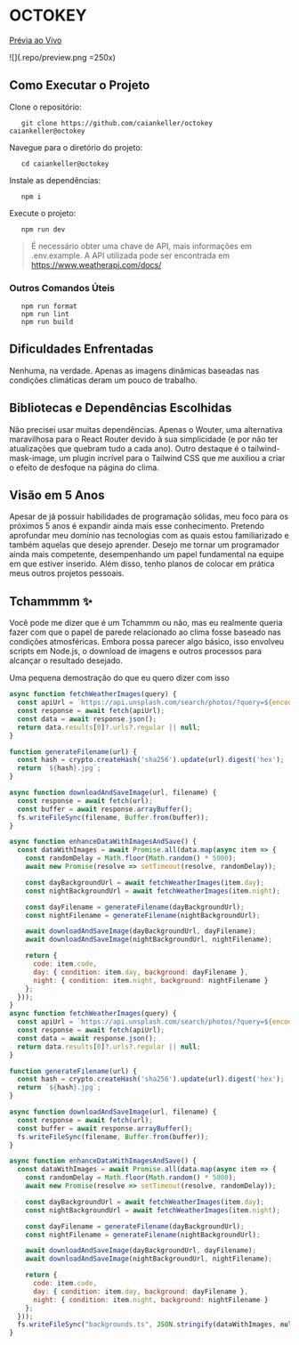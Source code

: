 # OCTOKEY

[Prévia ao Vivo](https://octokeytest.vercel.app/)

![](.repo/preview.png =250x)

## Como Executar o Projeto

Clone o repositório:
```
   git clone https://github.com/caiankeller/octokey caiankeller@octokey
```

Navegue para o diretório do projeto:
```
   cd caiankeller@octokey
```

Instale as dependências:
```
   npm i
```

Execute o projeto:
```
   npm run dev
```
> É necessário obter uma chave de API, mais informações em .env.example. A API utilizada pode ser encontrada em https://www.weatherapi.com/docs/

### Outros Comandos Úteis
```
   npm run format
   npm run lint
   npm run build
```

## Dificuldades Enfrentadas
Nenhuma, na verdade. Apenas as imagens dinâmicas baseadas nas condições climáticas deram um pouco de trabalho.

## Bibliotecas e Dependências Escolhidas
Não precisei usar muitas dependências. Apenas o Wouter, uma alternativa maravilhosa para o React Router devido à sua simplicidade (e por não ter atualizações que quebram tudo a cada ano). Outro destaque é o tailwind-mask-image, um plugin incrível para o Tailwind CSS que me auxiliou a criar o efeito de desfoque na página do clima.

## Visão em 5 Anos
Apesar de já possuir habilidades de programação sólidas, meu foco para os próximos 5 anos é expandir ainda mais esse conhecimento. Pretendo aprofundar meu domínio nas tecnologias com as quais estou familiarizado e também aquelas que desejo aprender. Desejo me tornar um programador ainda mais competente, desempenhando um papel fundamental na equipe em que estiver inserido. Além disso, tenho planos de colocar em prática meus outros projetos pessoais.

## Tchammmm ✨
Você pode me dizer que é um Tchammm ou não, mas eu realmente queria fazer com que o papel de parede relacionado ao clima fosse baseado nas condições atmosféricas. Embora possa parecer algo básico, isso envolveu scripts em Node.js, o download de imagens e outros processos para alcançar o resultado desejado.

Uma pequena demostração do que eu quero dizer com isso

```javascript
async function fetchWeatherImages(query) {
  const apiUrl = `https://api.unsplash.com/search/photos/?query=${encodeURIComponent(query)}&client_id=${unsplashApiKey}`;
  const response = await fetch(apiUrl);
  const data = await response.json();
  return data.results[0]?.urls?.regular || null;
}

function generateFilename(url) {
  const hash = crypto.createHash('sha256').update(url).digest('hex');
  return `${hash}.jpg`;
}

async function downloadAndSaveImage(url, filename) {
  const response = await fetch(url);
  const buffer = await response.arrayBuffer();  
  fs.writeFileSync(filename, Buffer.from(buffer));  
}

async function enhanceDataWithImagesAndSave() {
  const dataWithImages = await Promise.all(data.map(async item => {
    const randomDelay = Math.floor(Math.random() * 5000);
    await new Promise(resolve => setTimeout(resolve, randomDelay));

    const dayBackgroundUrl = await fetchWeatherImages(item.day);
    const nightBackgroundUrl = await fetchWeatherImages(item.night);

    const dayFilename = generateFilename(dayBackgroundUrl);
    const nightFilename = generateFilename(nightBackgroundUrl);

    await downloadAndSaveImage(dayBackgroundUrl, dayFilename);
    await downloadAndSaveImage(nightBackgroundUrl, nightFilename);

    return {
      code: item.code,
      day: { condition: item.day, background: dayFilename },
      night: { condition: item.night, background: nightFilename }
    };
  }));
}
async function fetchWeatherImages(query) {
  const apiUrl = `https://api.unsplash.com/search/photos/?query=${encodeURIComponent(query)}&client_id=${unsplashApiKey}`;
  const response = await fetch(apiUrl);
  const data = await response.json();
  return data.results[0]?.urls?.regular || null;
}

function generateFilename(url) {
  const hash = crypto.createHash('sha256').update(url).digest('hex');
  return `${hash}.jpg`;
}

async function downloadAndSaveImage(url, filename) {
  const response = await fetch(url);
  const buffer = await response.arrayBuffer();  
  fs.writeFileSync(filename, Buffer.from(buffer));  
}

async function enhanceDataWithImagesAndSave() {
  const dataWithImages = await Promise.all(data.map(async item => {
    const randomDelay = Math.floor(Math.random() * 5000);
    await new Promise(resolve => setTimeout(resolve, randomDelay));

    const dayBackgroundUrl = await fetchWeatherImages(item.day);
    const nightBackgroundUrl = await fetchWeatherImages(item.night);

    const dayFilename = generateFilename(dayBackgroundUrl);
    const nightFilename = generateFilename(nightBackgroundUrl);

    await downloadAndSaveImage(dayBackgroundUrl, dayFilename);
    await downloadAndSaveImage(nightBackgroundUrl, nightFilename);

    return {
      code: item.code,
      day: { condition: item.day, background: dayFilename },
      night: { condition: item.night, background: nightFilename }
    };
  }));
  fs.writeFileSync("backgrounds.ts", JSON.stringify(dataWithImages, null, 2))
}
```